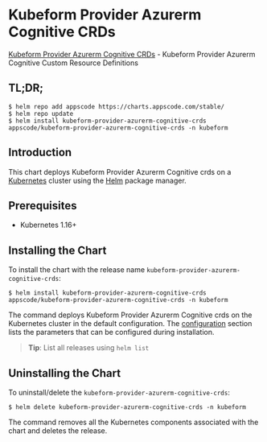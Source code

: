 # Kubeform Provider Azurerm Cognitive CRDs

[Kubeform Provider Azurerm Cognitive CRDs](https://github.com/kubeform) - Kubeform Provider Azurerm Cognitive Custom Resource Definitions

## TL;DR;

```console
$ helm repo add appscode https://charts.appscode.com/stable/
$ helm repo update
$ helm install kubeform-provider-azurerm-cognitive-crds appscode/kubeform-provider-azurerm-cognitive-crds -n kubeform
```

## Introduction

This chart deploys Kubeform Provider Azurerm Cognitive crds on a [Kubernetes](http://kubernetes.io) cluster using the [Helm](https://helm.sh) package manager.

## Prerequisites

- Kubernetes 1.16+

## Installing the Chart

To install the chart with the release name `kubeform-provider-azurerm-cognitive-crds`:

```console
$ helm install kubeform-provider-azurerm-cognitive-crds appscode/kubeform-provider-azurerm-cognitive-crds -n kubeform
```

The command deploys Kubeform Provider Azurerm Cognitive crds on the Kubernetes cluster in the default configuration. The [configuration](#configuration) section lists the parameters that can be configured during installation.

> **Tip**: List all releases using `helm list`

## Uninstalling the Chart

To uninstall/delete the `kubeform-provider-azurerm-cognitive-crds`:

```console
$ helm delete kubeform-provider-azurerm-cognitive-crds -n kubeform
```

The command removes all the Kubernetes components associated with the chart and deletes the release.


